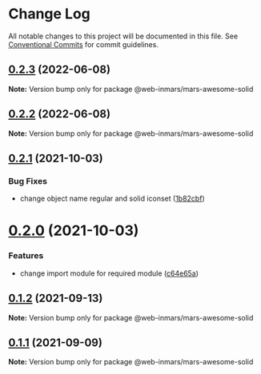 # Change Log

All notable changes to this project will be documented in this file.
See [Conventional Commits](https://conventionalcommits.org) for commit guidelines.

## [0.2.3](https://github.com/MarsGotta/web-inmars/compare/@web-inmars/mars-awesome-solid@0.2.2...@web-inmars/mars-awesome-solid@0.2.3) (2022-06-08)

**Note:** Version bump only for package @web-inmars/mars-awesome-solid





## [0.2.2](https://github.com/MarsGotta/web-inmars/compare/@web-inmars/mars-awesome-solid@0.2.1...@web-inmars/mars-awesome-solid@0.2.2) (2022-06-08)

**Note:** Version bump only for package @web-inmars/mars-awesome-solid





## [0.2.1](https://github.com/MarsGotta/web-inmars/compare/@web-inmars/mars-awesome-solid@0.2.0...@web-inmars/mars-awesome-solid@0.2.1) (2021-10-03)


### Bug Fixes

* change object name regular and solid iconset ([1b82cbf](https://github.com/MarsGotta/web-inmars/commit/1b82cbfd563d1672f6d68288b1daed9d75c77c03))





# [0.2.0](https://github.com/MarsGotta/web-inmars/compare/@web-inmars/mars-awesome-solid@0.1.2...@web-inmars/mars-awesome-solid@0.2.0) (2021-10-03)


### Features

* change import module for required module ([c64e65a](https://github.com/MarsGotta/web-inmars/commit/c64e65adf161b8679b774dc9e6eb517f9dd0174a))





## [0.1.2](https://github.com/MarsGotta/web-inmars/compare/@web-inmars/mars-awesome-solid@0.1.1...@web-inmars/mars-awesome-solid@0.1.2) (2021-09-13)

**Note:** Version bump only for package @web-inmars/mars-awesome-solid





## [0.1.1](https://github.com/MarsGotta/web-inmars/compare/@web-inmars/mars-awesome-solid@0.1.0...@web-inmars/mars-awesome-solid@0.1.1) (2021-09-09)

**Note:** Version bump only for package @web-inmars/mars-awesome-solid
